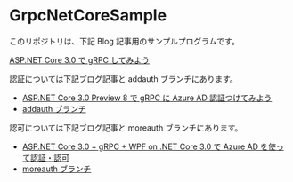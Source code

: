 # GrpcNetCoreSample

このリポジトリは、下記 Blog 記事用のサンプルプログラムです。

[ASP.NET Core 3.0 で gRPC してみよう](https://blog.okazuki.jp/entry/2019/08/30/161024)

認証については下記ブログ記事と addauth ブランチにあります。

- [ASP.NET Core 3.0 Preview 8 で gRPC に Azure AD 認証つけてみよう](https://blog.okazuki.jp/entry/2019/09/03/180725)
- [addauth ブランチ](https://github.com/runceel/GrpcNetCoreSample/tree/addauth)

認可については下記ブログ記事と moreauth ブランチにあります。

- [ASP.NET Core 3.0 + gRPC + WPF on .NET Core 3.0 で Azure AD を使って認証・認可](https://blog.okazuki.jp/entry/2019/09/04/205451)
- [moreauth ブランチ](https://github.com/runceel/GrpcNetCoreSample/tree/moreauth)
